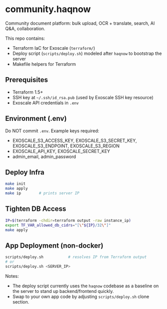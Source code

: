 # community.haqnow

Community document platform: bulk upload, OCR + translate, search, AI Q&A, collaboration.

This repo contains:
- Terraform IaC for Exoscale (`terraform/`)
- Deploy script (`scripts/deploy.sh`) modeled after `haqnow` to bootstrap the server
- Makefile helpers for Terraform

## Prerequisites
- Terraform 1.5+
- SSH key at `~/.ssh/id_rsa.pub` (used by Exoscale SSH key resource)
- Exoscale API credentials in `.env`

## Environment (.env)
Do NOT commit `.env`. Example keys required:
- EXOSCALE_S3_ACCESS_KEY, EXOSCALE_S3_SECRET_KEY, EXOSCALE_S3_ENDPOINT, EXOSCALE_S3_REGION
- EXOSCALE_API_KEY, EXOSCALE_SECRET_KEY
- admin_email, admin_password

## Deploy Infra
```bash
make init
make apply
make ip        # prints server IP
```

## Tighten DB Access
```bash
IP=$(terraform -chdir=terraform output -raw instance_ip)
export TF_VAR_allowed_db_cidrs="[\"${IP}/32\"]"
make apply
```

## App Deployment (non-docker)
```bash
scripts/deploy.sh           # resolves IP from Terraform output
# or
scripts/deploy.sh <SERVER_IP>
```

Notes:
- The deploy script currently uses the `haqnow` codebase as a baseline on the server to stand up backend/frontend quickly.
- Swap to your own app code by adjusting `scripts/deploy.sh` clone section.
